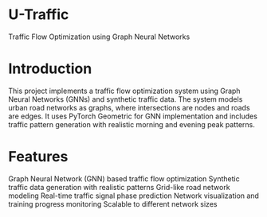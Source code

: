 # U-Traffic
Traffic Flow Optimization using Graph Neural Networks
# Introduction
This project implements a traffic flow optimization system using Graph Neural Networks (GNNs) and synthetic traffic data. The system models urban road networks as graphs, where intersections are nodes and roads are edges. It uses PyTorch Geometric for GNN implementation and includes traffic pattern generation with realistic morning and evening peak patterns.

# Features

Graph Neural Network (GNN) based traffic flow optimization
Synthetic traffic data generation with realistic patterns
Grid-like road network modeling
Real-time traffic signal phase prediction
Network visualization and training progress monitoring
Scalable to different network sizes
